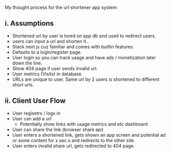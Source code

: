 My thought process for the url shortener app system:

## i. Assumptions

- Shortened url by user is tored on app db and used to redirect users.
- users can input a url and shorten it..
- Stack next js cuz familiar and comes with builtin features.
- Defaults to a login/register page.
- User login so you can track usage and have ads / monetization later down the line.
- Show 404 page if user sends invalid url.
- User metrics (Visits) in database.
- URLs are unique to user. Same url by 2 users is shortened to different short urls.

## ii. Client User Flow

- User regisetrs / logs in
- User can add a url
  - Potentially show links with usage metrics and etc dashboard
- User can share the link (browser share api)
- User enters a shortened link, gets shown an app screen and potential ad or some content for x sec.s and redirects to the other site.
- User enters invalid share url, gets redirected to 404 page.

